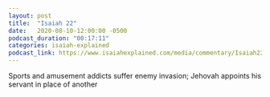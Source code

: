 ```yaml
---
layout: post
title:  "Isaiah 22"
date:   2020-08-10-12:00:00 -0500
podcast_duration: "00:17:11"
categories: isaiah-explained
podcast_link: https://www.isaiahexplained.com/media/commentary/Isaiah22.mp3
---
```

Sports and amusement addicts suffer enemy invasion; Jehovah appoints his servant in place of another
